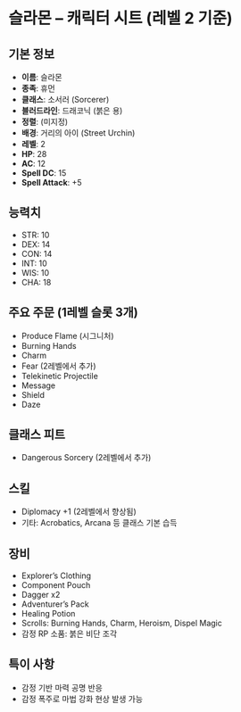 
# 슬라몬 – 캐릭터 시트 (레벨 2 기준)

## 기본 정보
- **이름**: 슬라몬
- **종족**: 휴먼
- **클래스**: 소서러 (Sorcerer)
- **블러드라인**: 드래코닉 (붉은 용)
- **정렬**: (미지정)
- **배경**: 거리의 아이 (Street Urchin)
- **레벨**: 2
- **HP**: 28
- **AC**: 12
- **Spell DC**: 15
- **Spell Attack**: +5

## 능력치
- STR: 10
- DEX: 14
- CON: 14
- INT: 10
- WIS: 10
- CHA: 18

## 주요 주문 (1레벨 슬롯 3개)
- Produce Flame (시그니처)
- Burning Hands
- Charm
- Fear (2레벨에서 추가)
- Telekinetic Projectile
- Message
- Shield
- Daze

## 클래스 피트
- Dangerous Sorcery (2레벨에서 추가)

## 스킬
- Diplomacy +1 (2레벨에서 향상됨)
- 기타: Acrobatics, Arcana 등 클래스 기본 습득

## 장비
- Explorer’s Clothing
- Component Pouch
- Dagger x2
- Adventurer’s Pack
- Healing Potion
- Scrolls: Burning Hands, Charm, Heroism, Dispel Magic
- 감정 RP 소품: 붉은 비단 조각

## 특이 사항
- 감정 기반 마력 공명 반응
- 감정 폭주로 마법 강화 현상 발생 가능
